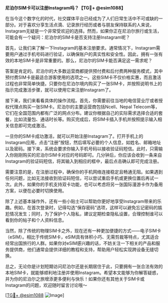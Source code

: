 **尼泊尔SIM卡可以注册Instagram吗？【TG💪+ @esim1088】**

在当今这个数字化的时代，社交媒体平台已经成为了人们日常生活中不可或缺的一部分。对于喜欢分享生活点滴、记录旅行经历或者与朋友保持联系的人来说，Instagram无疑是一个非常受欢迎的选择。然而，如果你正在尼泊尔旅行或生活，可能会有一个疑问：尼泊尔的SIM卡是否支持注册Instagram呢？

首先，让我们来了解一下Instagram的基本注册要求。通常情况下，Instagram需要用户通过手机号码进行验证，以确保账户的真实性和安全性。因此，拥有一张有效的本地SIM卡是非常重要的。那么，尼泊尔的SIM卡能否满足这一需求呢？

答案是肯定的。尼泊尔的大多数运营商都提供预付费和后付费两种服务模式，其中预付费SIM卡是最适合游客使用的选项之一。这些SIM卡不仅价格实惠，而且激活过程也非常简单快捷。只要你在尼泊尔境内购买了一张SIM卡，并按照说明书上的指示完成激活步骤，就可以使用它来注册Instagram了。

接下来，我们来看看具体的操作流程。首先，你需要前往当地的电信营业厅或者授权代理点购买一张SIM卡。尼泊尔的主要运营商包括Ncell、Nepal Telecom等，它们在全国范围内都有广泛的网点分布。建议你根据自己的实际需求选择合适的套餐，比如流量包、通话时长等。购买完成后，将SIM卡插入手机并按照提示输入相关信息即可完成激活。

一旦你的SIM卡成功激活，就可以开始注册Instagram了。打开手机上的Instagram应用，点击“注册”按钮，然后填写必要的个人信息，如姓名、邮箱地址以及密码。接下来，系统会要求你输入手机号码以接收验证码短信。此时，只需输入你刚刚购买的尼泊尔SIM卡对应的号码即可。几分钟后，你应该会收到一条来自Instagram的验证码短信，将其输入到相应的框中，最后点击确认即可完成注册。

需要注意的是，在注册过程中，确保你的手机网络连接稳定且畅通无阻。如果遇到任何问题，比如无法接收到验证码短信，可以尝试重启手机或更换位置后再试一次。此外，如果你的手机支持双卡功能，也可以考虑将另一张国际漫游卡作为备用方案，以便在必要时切换使用。

除了上述基本操作外，还有一些小贴士可以帮助你更好地享受Instagram带来的乐趣。例如，在首次登录时，记得勾选“保存密码”选项，这样可以避免忘记密码的尴尬情况发生；同时，为了保护个人隐私，建议定期检查隐私设置，合理控制谁可以看到你的帖子和个人资料信息。

当然，除了传统的物理SIM卡之外，现在还有一种更加便捷的方式——电子SIM卡（eSIM）。相比于传统SIM卡，eSIM具有体积小巧、无需剪裁等特点，尤其适合经常出国旅行的人群。如果你对eSIM感兴趣的话，不妨关注一下相关的产品和服务提供商，他们通常会提供详细的教程和支持，帮助用户轻松实现跨设备无缝切换。

总之，无论你是计划短期访问尼泊尔还是长期居住于此，只要拥有一张合法有效的本地SIM卡，就能够顺利地注册并使用Instagram。希望本文能够为你解答疑惑，并为你的尼泊尔之旅增添更多便利与快乐！如果你还有其他关于SIM卡或Instagram的问题，欢迎随时留言讨论哦～

[[TG💪+ @esim1088](https://t.me/s/esim1088) ![Image](https://i.postimg.cc/4NQfJmqS/Snipaste-2025-05-13-00-14-12.png)]